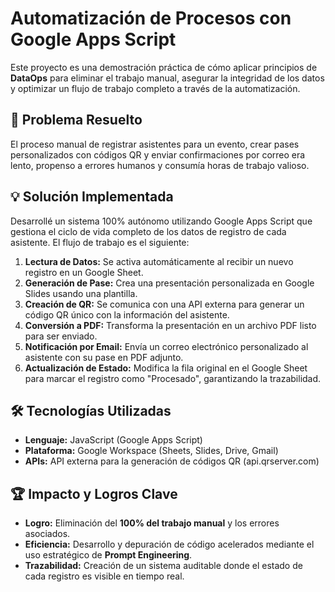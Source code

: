 # Automatización de Procesos con Google Apps Script

Este proyecto es una demostración práctica de cómo aplicar principios de **DataOps** para eliminar el trabajo manual, asegurar la integridad de los datos y optimizar un flujo de trabajo completo a través de la automatización.

## 🚀 Problema Resuelto

El proceso manual de registrar asistentes para un evento, crear pases personalizados con códigos QR y enviar confirmaciones por correo era lento, propenso a errores humanos y consumía horas de trabajo valioso.

## 💡 Solución Implementada

Desarrollé un sistema 100% autónomo utilizando Google Apps Script que gestiona el ciclo de vida completo de los datos de registro de cada asistente. El flujo de trabajo es el siguiente:

1.  **Lectura de Datos:** Se activa automáticamente al recibir un nuevo registro en un Google Sheet.
2.  **Generación de Pase:** Crea una presentación personalizada en Google Slides usando una plantilla.
3.  **Creación de QR:** Se comunica con una API externa para generar un código QR único con la información del asistente.
4.  **Conversión a PDF:** Transforma la presentación en un archivo PDF listo para ser enviado.
5.  **Notificación por Email:** Envía un correo electrónico personalizado al asistente con su pase en PDF adjunto.
6.  **Actualización de Estado:** Modifica la fila original en el Google Sheet para marcar el registro como "Procesado", garantizando la trazabilidad.

## 🛠️ Tecnologías Utilizadas
* **Lenguaje:** JavaScript (Google Apps Script)
* **Plataforma:** Google Workspace (Sheets, Slides, Drive, Gmail)
* **APIs:** API externa para la generación de códigos QR (api.qrserver.com)

## 🏆 Impacto y Logros Clave
-   **Logro:** Eliminación del **100% del trabajo manual** y los errores asociados.
-   **Eficiencia:** Desarrollo y depuración de código acelerados mediante el uso estratégico de **Prompt Engineering**.
-   **Trazabilidad:** Creación de un sistema auditable donde el estado de cada registro es visible en tiempo real.
